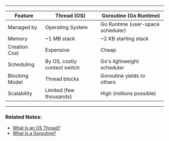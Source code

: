
---

| Feature        | Thread (OS)                  | Goroutine (Go Runtime)            |
| -------------- | ---------------------------- | --------------------------------- |
| Managed by     | Operating System             | Go Runtime (user-space scheduler) |
| Memory         | ~1 MB stack                  | ~2 KB starting stack              |
| Creation Cost  | Expensive                    | Cheap                             |
| Scheduling     | By OS, costly context switch | Go's lightweight scheduler        |
| Blocking Model | Thread blocks                | Goroutine yields to others        |
| Scalability    | Limited (few thousands)      | High (millions possible)          |

---
### Related Notes:
- [What Is an OS Thread?](What%20Is%20an%20OS%20Thread?.md)
- [What Is a Goroutine?](What%20Is%20a%20Goroutine?.md)